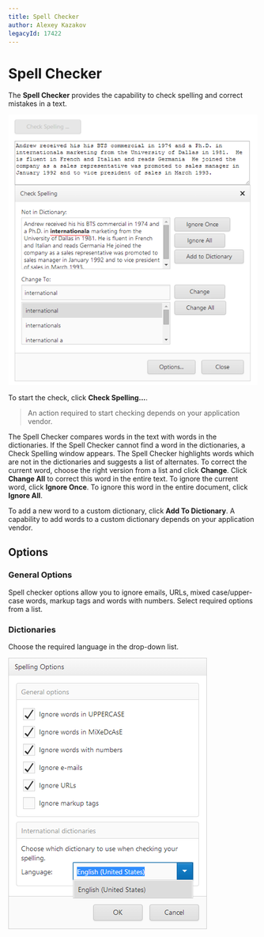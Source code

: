 ```yaml
---
title: Spell Checker
author: Alexey Kazakov
legacyId: 17422
---
```

# Spell Checker
The **Spell Checker** provides the capability to check spelling and correct mistakes in a text.

![Spell Checker](../images/img24091.png)

To start the check, click **Check Spelling...**.

> An action required to start checking depends on your application vendor.

The Spell Checker compares words in the text with words in the dictionaries. If the Spell Checker cannot find a word in the dictionaries, a Check Spelling window appears. The Spell Checker highlights words which are not in the dictionaries and suggests a list of alternates. To correct the current word, choose the right version from a list and click **Change**. Click **Change All** to correct this word in the entire text. To ignore the current word, click **Ignore Once**. To ignore this word in the entire document, click **Ignore All**.

To add a new word to a custom dictionary, click **Add To Dictionary**. A capability to add words to a custom dictionary depends on your application vendor.

## Options
### General Options

Spell checker options allow you to ignore emails, URLs, mixed case/upper-case words, markup tags and words with numbers. Select required options from a list.

### Dictionaries

Choose the required language in the drop-down list.

![Spell Checker Options](../images/img24092.png)